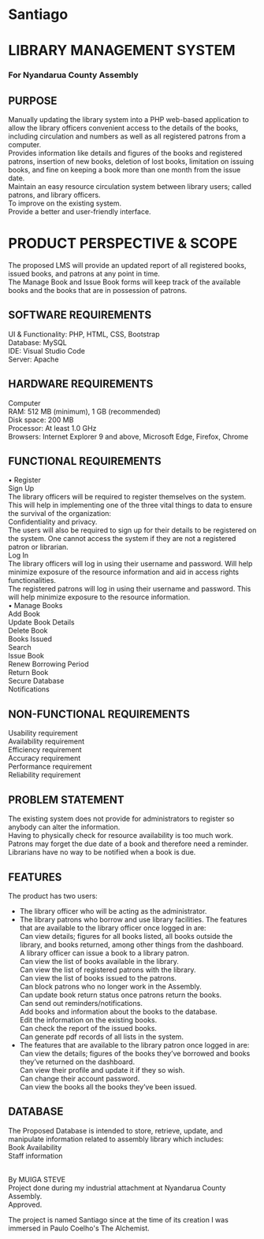 # Santiago

# LIBRARY MANAGEMENT SYSTEM
### For Nyandarua County Assembly

## PURPOSE
Manually updating the library system into a PHP web-based application to allow the library 
officers convenient access to the details of the books, including circulation and numbers as 
well as all registered patrons from a computer.<br>
Provides information like details and figures of the books and registered patrons, insertion 
of new books, deletion of lost books, limitation on issuing books, and fine on keeping a book 
more than one month from the issue date.<br>
Maintain an easy resource circulation system between library users; called patrons, and 
library officers.<br>
To improve on the existing system.<br>
Provide a better and user-friendly interface.<br>
# PRODUCT PERSPECTIVE & SCOPE
The proposed LMS will provide an updated report of all registered books, issued books, and 
patrons at any point in time.<br>
The Manage Book and Issue Book forms will keep track of the available books and the 
books that are in possession of patrons.<br>
## SOFTWARE REQUIREMENTS
UI & Functionality: PHP, HTML, CSS, Bootstrap<br>
Database: MySQL<br>
IDE: Visual Studio Code<br>
Server: Apache<br>
## HARDWARE REQUIREMENTS
Computer<br>
RAM: 512 MB (minimum), 1 GB (recommended)<br>
Disk space: 200 MB <br>
Processor: At least 1.0 GHz<br>
Browsers: Internet Explorer 9 and above, Microsoft Edge, Firefox, Chrome<br>
## FUNCTIONAL REQUIREMENTS
• Register<br>
Sign Up<br>
The library officers will be required to register themselves on the system. This will help in 
implementing one of the three vital things to data to ensure the survival of the organization: <br>
Confidentiality and privacy. <br>
The users will also be required to sign up for their details to be registered on the system. 
One cannot access the system if they are not a registered patron or librarian.<br>
Log In<br>
The library officers will log in using their username and password. Will help minimize 
exposure of the resource information and aid in access rights functionalities.<br>
The registered patrons will log in using their username and password. This will help minimize 
exposure to the resource information.<br>
• Manage Books <br>
Add Book<br>
Update Book Details<br>
Delete Book<br>
Books Issued<br>
Search<br>
Issue Book<br>
Renew Borrowing Period<br>
Return Book<br>
Secure Database<br>
Notifications<br>
## NON-FUNCTIONAL REQUIREMENTS
Usability requirement<br>
Availability requirement<br>
Efficiency requirement<br>
Accuracy requirement<br>
Performance requirement<br>
Reliability requirement<br>
## PROBLEM STATEMENT
The existing system does not provide for administrators to register so anybody can alter the 
information.<br>
Having to physically check for resource availability is too much work.<br>
Patrons may forget the due date of a book and therefore need a reminder.<br>
Librarians have no way to be notified when a book is due.<br>
## FEATURES
The product has two users:<br>
- The library officer who will be acting as the administrator.<br>
- The library patrons who borrow and use library facilities.
The features that are available to the library officer once logged in are:<br>
Can view details; figures for all books listed, all books outside the library, and books returned, 
among other things from the dashboard.<br>
A library officer can issue a book to a library patron.<br>
Can view the list of books available in the library.<br>
Can view the list of registered patrons with the library.<br>
Can view the list of books issued to the patrons.<br>
Can block patrons who no longer work in the Assembly.<br>
Can update book return status once patrons return the books.<br>
Can send out reminders/notifications.<br>
Add books and information about the books to the database.<br>
Edit the information on the existing books.<br>
Can check the report of the issued books.<br>
Can generate pdf records of all lists in the system.<br>
- The features that are available to the library patron once logged in are:<br>
Can view the details; figures of the books they’ve borrowed and books they’ve returned on 
the dashboard.<br>
Can view their profile and update it if they so wish.<br>
Can change their account password.<br>
Can view the books all the books they’ve been issued.<br>
## DATABASE
The Proposed Database is intended to store, retrieve, update, and manipulate information related 
to assembly library which includes:<br>
Book Availability<br>
Staff information<br><br>

By MUIGA STEVE <br>
Project done during my industrial attachment at Nyandarua County Assembly.<br>
Approved.<br>

The project is named Santiago since at the time of its creation I was immersed in Paulo Coelho's The Alchemist. 
